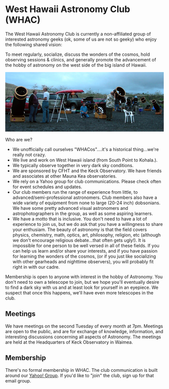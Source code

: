 # West Hawaii Astronomy Club (WHAC)

The West Hawaii Astronomy Club is currently a non-affiliated group of interested astronomy geeks (ok, some of us are not so geeky) who enjoy the following shared vision:

To meet regularly, socialize, discuss the wonders of the cosmos, hold observing sessions & clinics, and generally promote the advancement of the hobby of astronomy on the west side of the big island of Hawaii.

![WHAC observing night c. 2007](SizzlinSummer2007.jpg)

Who are we?

* We unofficially call ourselves "WHACos"....it's a historical thing...we're really not crazy.
* We live and work on West Hawaii island (from South Point to Kohala.).
* We typically observe together in very dark sky conditions.
* We are sponsored by CFHT and the Keck Observatory. We have friends and associates at other Mauna Kea observatories.
* We rely on a Yahoo group for club communications. Please check often for event schedules and updates.
* Our club members run the range of experience from little, to advanced/semi-professional astronomers. Club members also have a wide variety of equipment from none to large (20-24 inch) dobsonians. We have some pretty advanced visual astronomers and astrophotographers in the group, as well as some aspiring learners.
* We have a motto that is inclusive. You don't need to have a lot of experience to join us, but we do ask that you have a willingness to share your enthusiam. The beauty of astronomy is that the field covers physics, chemistry, math, optics, art, philosophy, religion, etc (although we don't encourage religious debate...that often gets ugly!). It is impossible for one person to be well versed in all of these fields. If you can help us learn and/or share your interests, and if you have passion for learning the wonders of the cosmos, (or if you just like socializing with other gearheads and nighttime observers), you will probably fit right in with our cadre.

Membership is open to anyone with interest in the hobby of Astronomy. You don't need to own a telescope to join, but we hope you'll eventually desire to find a dark sky with us and at least look for yourself in an eyepiece. We suspect that once this happens, we'll have even more telescopes in the club.

## Meetings

We have meetings on the second Tuesday of every month at 7pm. Meetings are open to the public, and are for exchange of knowledge, information, and interesting discussions concerning all aspects of Astronomy. The meetings are held at the Headquarters of Keck Observatory in Waimea.

## Membership

There's no formal membership in WHAC.  The club communication is built around our [Yahoo! Group](https://groups.yahoo.com/neo/groups/whac/conversations/messages).  If you'd like to "join" the club, sign up for that email group.
